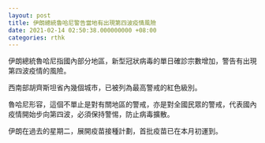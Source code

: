 ```yaml
---
layout: post
title: 伊朗總統魯哈尼警告當地有出現第四波疫情風險
date: 2021-02-14 02:50:38.000000000 +08:00
categories: rthk
---
```


伊朗總統魯哈尼指國內部分地區，新型冠狀病毒的單日確診宗數增加，警告有出現第四波疫情的風險。

西南部胡齊斯坦省內幾個城市，已被列為最高警戒的紅色級別。

魯哈尼形容，這個不單止是對有關地區的警戒，亦是對全國民眾的警戒，代表國內疫情開始步向第四波，必須保持警惕，防止病毒擴散。

伊朗在過去的星期二，展開疫苗接種計劃，首批疫苗已在本月初運到。
